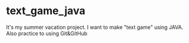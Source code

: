 # text_game_java
It's my summer vacation project.
I want to make "text game" using JAVA.
Also practice to using Git&GitHub
